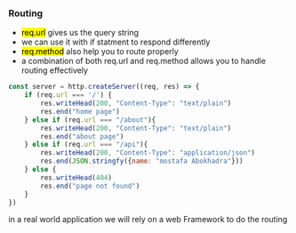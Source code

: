### Routing 
- <mark>req.url</mark> gives us the query string
- we can use it with if statment to respond differently
- <mark>req.method</mark> also help you to route properly
- a combination of both req.url and req.method allows you to handle routing effectively
```js
const server = http.createServer((req, res) => {
    if (req.url === '/') {
        res.writeHead(200, "Content-Type": "text/plain")
        res.end("home page")
    } else if (req.url === "/about"){
        res.writeHead(200, "Content-Type": "text/plain")
        res.end("about page")
    } else if (req.url === "/api"){
        res.writeHead(200, "Content-Type": "application/json")
        res.end(JSON.stringfy({name: "mostafa Abokhadra"}))
    } else {
        res.writeHead(404)
        res.end("page not found")
    }
})
```

in a real world application we will rely on a web Framework to do the routing
